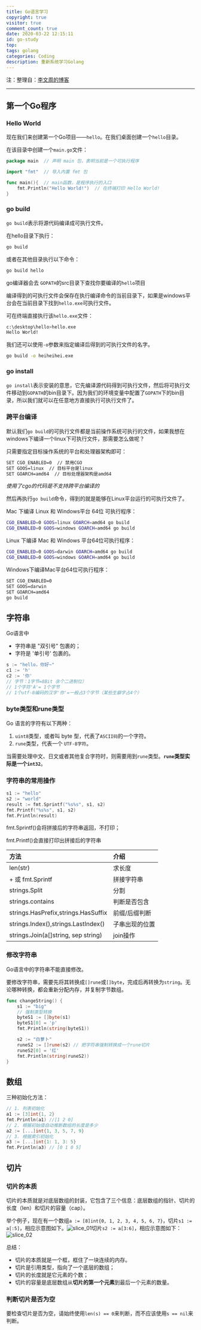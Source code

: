 ```yaml
---
title: Go语言学习
copyright: true
visitor: true
comment_count: true
date: 2020-03-22 12:15:11
id: go-study
top: 
tags: golang
categories: Coding
description: 重新系统学习Golang
---
```


注：整理自：[李文周的博客](https://www.liwenzhou.com/)

---

## 第一个Go程序

### Hello World

现在我们来创建第一个Go项目——`hello`。在我们桌面创建一个`hello`目录。

在该目录中创建一个`main.go`文件：

```go
package main  // 声明 main 包，表明当前是一个可执行程序

import "fmt"  // 导入内置 fmt 包

func main(){  // main函数，是程序执行的入口
	fmt.Println("Hello World!")  // 在终端打印 Hello World!
}
```

### go build

`go build`表示将源代码编译成可执行文件。

在hello目录下执行：

```bash
go build
```

或者在其他目录执行以下命令：

```bash
go build hello
```

go编译器会去 `GOPATH`的src目录下查找你要编译的`hello`项目

编译得到的可执行文件会保存在执行编译命令的当前目录下，如果是windows平台会在当前目录下找到`hello.exe`可执行文件。

可在终端直接执行该`hello.exe`文件：

```bash
c:\desktop\hello>hello.exe
Hello World!
```

我们还可以使用`-o`参数来指定编译后得到的可执行文件的名字。

```bash
go build -o heiheihei.exe
```

### go install

`go install`表示安装的意思，它先编译源代码得到可执行文件，然后将可执行文件移动到`GOPATH`的bin目录下。因为我们的环境变量中配置了`GOPATH`下的bin目录，所以我们就可以在任意地方直接执行可执行文件了。

### 跨平台编译

默认我们`go build`的可执行文件都是当前操作系统可执行的文件，如果我想在windows下编译一个linux下可执行文件，那需要怎么做呢？

只需要指定目标操作系统的平台和处理器架构即可：

```bash
SET CGO_ENABLED=0  // 禁用CGO
SET GOOS=linux  // 目标平台是linux
SET GOARCH=amd64  // 目标处理器架构是amd64
```

*使用了cgo的代码是不支持跨平台编译的*

然后再执行`go build`命令，得到的就是能够在Linux平台运行的可执行文件了。

Mac 下编译 Linux 和 Windows平台 64位 可执行程序：

```bash
CGO_ENABLED=0 GOOS=linux GOARCH=amd64 go build
CGO_ENABLED=0 GOOS=windows GOARCH=amd64 go build
```

Linux 下编译 Mac 和 Windows 平台64位可执行程序：

```bash
CGO_ENABLED=0 GOOS=darwin GOARCH=amd64 go build
CGO_ENABLED=0 GOOS=windows GOARCH=amd64 go build
```

Windows下编译Mac平台64位可执行程序：

```bash
SET CGO_ENABLED=0
SET GOOS=darwin
SET GOARCH=amd64
go build
```

## 字符串

Go语言中

* 字符串是 "双引号" 包裹的；
* 字符是 '单引号' 包裹的。

```go
s := "hello，你好~"
c1 := 'h'
c2 := '你'
// 字节：1字节=8Bit（8个二进制位）
// 1个字符'A'= 1个字节
// 1个utf-8编码的汉字'你'=一般占3个字节（某些生僻字占4个）
```

### byte类型和rune类型

Go 语言的字符有以下两种：

1. `uint8`类型，或者叫 byte 型，代表了`ASCII码`的一个字符。
2. `rune`类型，代表一个 `UTF-8字符`。

当需要处理中文、日文或者其他复合字符时，则需要用到`rune`类型。**`rune`类型实际是一个`int32`**。

### 字符串的常用操作

```go
s1 := "hello"
s2 := "world"
result := fmt.Sprintf("%s%s", s1, s2)
fmt.Printf("%s%s", s1, s2)
fmt.Println(result)
```

fmt.Sprintf()会将拼接后的字符串返回，不打印；

fmt.Printf()会直接打印出拼接后的字符串

| 方法                                | 介绍           |
| :---------------------------------- | :------------- |
| len(str)                            | 求长度         |
| + 或 fmt.Sprintf                    | 拼接字符串     |
| strings.Split                       | 分割           |
| strings.contains                    | 判断是否包含   |
| strings.HasPrefix,strings.HasSuffix | 前缀/后缀判断  |
| strings.Index(),strings.LastIndex() | 子串出现的位置 |
| strings.Join(a[]string, sep string) | join操作       |

### 修改字符串

Go语言中的字符串不能直接修改。

要修改字符串，需要先将其转换成`[]rune`或`[]byte`，完成后再转换为`string`。无论哪种转换，都会重新分配内存，并复制字节数组。

```go
func changeString() {
	s1 := "big"
	// 强制类型转换
	byteS1 := []byte(s1)
	byteS1[0] = 'p'
	fmt.Println(string(byteS1))

	s2 := "白萝卜"
	runeS2 := []rune(s2) // 把字符串强制转换成一个rune切片
	runeS2[0] = '红'
	fmt.Println(string(runeS2))
}
```

## 数组

三种初始化方法：

```go
// 1. 列表初始化
a1 := [3]int{1, 2}
fmt.Println(a1) //[1 2 0]
// 2. 根据初始值自动推断数组的长度是多少
a2 := [...]int{1, 3, 5, 7, 9}
// 3. 根据索引初始化
a3 := [...]int{1: 1, 3: 5}
fmt.Println(a3) // [0 1 0 5]
```

## 切片

### 切片的本质

切片的本质就是对底层数组的封装，它包含了三个信息：底层数组的指针、切片的长度（len）和切片的容量（cap）。

举个例子，现在有一个数组`a := [8]int{0, 1, 2, 3, 4, 5, 6, 7}`，切片`s1 := a[:5]`，相应示意图如下。![slice_01](https://www.liwenzhou.com/images/Go/slice/slice_01.png)切片`s2 := a[3:6]`，相应示意图如下：![slice_02](https://www.liwenzhou.com/images/Go/slice/slice_02.png)

总结：

* 切片的本质就是一个框，框住了一块连续的内存。
* 切片是引用类型，指向了一个底层的数组；
* 切片的长度就是它元素的个数；
* 切片的容量是底层数组从**切片的第一个元素**到最后一个元素的数量。

### 判断切片是否为空

要检查切片是否为空，请始终使用`len(s) == 0`来判断，而不应该使用`s == nil`来判断。





